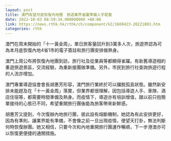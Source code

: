 ```yaml
---
layout: post
title: 澳門有望月底恢復內地團　旅遊業界雀躍準備人手配套
date: 2022-10-03 08:59:34.000000000 +08:00
link: https://news.rthk.hk/rthk/ch/component/k2/1669423-20221003.htm
categories: rthk
---
```


澳門在周末開始的「十一黃金周」，單日旅客量回升到3萬多人次，旅遊界認為可為本月底恢復內地4省1市的電子簽註和旅行團安排做熱身。

澳門上周公布將恢復內地團到訪，旅行社及從業員等都顯得雀躍。有新舊導遊相約重遊旅遊景區，交流經驗，為重新接團做準備。另外，市民到旅行社查詢旅遊行程的人流亦增加。

澳門專業導遊協會會長胡惠芳形容，澳門旅行業終於可以攞脫孤島狀態。雖然新安排未能趕及在「十一黃金周」落實，但業界都很理解，因包括導遊人手、車隊、酒店住宿等，都需要時間準備及熱身。而疫情下，導遊亦有培訓增值，跟以前只抱簡單接待的心態已不同，希望重開旅行團後能為旅客帶來新鮮感。

胡惠芳又提到，今次復辦內地旅行團，彼此設有熔斷機制，她認為有此安排更好，因為有準則，讓業界能有準備，不會像之前一旦出現疫情，便望天打卦，無法判斷何時恢復辦團。她又相信，只要今次和內地重開旅行團運作暢順，下一步港澳亦可以恢復更便捷的通關措施。
